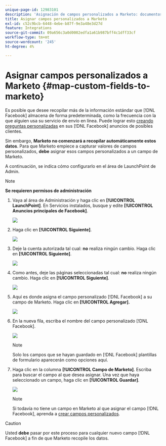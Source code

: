 ```yaml
---
unique-page-id: 12983101
description: 'Asignación de campos personalizados a Marketo: documentos de Marketo, documentación del producto'
title: Asignar campos personalizados a Marketo
exl-id: c52c9bcb-6448-4ebe-b87f-9e3a48e3d27d
feature: Integrations
source-git-commit: 09a656c3a0d0002edfa1a61b987bff4c1dff33cf
workflow-type: tm+mt
source-wordcount: '245'
ht-degree: 4%

---
```


# Asignar campos personalizados a Marketo {#map-custom-fields-to-marketo}

Es posible que desee recopilar más de la información estándar que [!DNL Facebook] almacena de forma predeterminada, como la frecuencia con la que alguien usa su servicio de envío en línea. Puede lograr esto [creando preguntas personalizadas](https://www.facebook.com/business/help/774623835981457?helpref=uf_permalink) en sus [!DNL Facebook] anuncios de posibles clientes.

Sin embargo, **Marketo no comenzará a recopilar automáticamente estos datos**. Para que Marketo empiece a capturar valores de campos personalizados, **debe** asignar esos campos personalizados a un campo de Marketo.

A continuación, se indica cómo configurarlo en el área de LaunchPoint de Admin.

>[!NOTE]
>
>**Se requieren permisos de administración**

1. Vaya al área de Administración y haga clic en **[!UICONTROL LaunchPoint]**. En Servicios instalados, busque y edite **[!UICONTROL Anuncios principales de Facebook]**.

   ![](assets/image2017-10-24-9-3a32-3a16.png)

1. Haga clic en **[!UICONTROL Siguiente]**.

   ![](assets/image2017-10-24-14-3a55-3a13.png)

1. Deje la cuenta autorizada tal cual: **no** realiza ningún cambio. Haga clic en **[!UICONTROL Siguiente]**.

   ![](assets/image2017-10-24-14-3a56-3a48.png)

1. Como antes, deje las páginas seleccionadas tal cual: **no** realiza ningún cambio. Haga clic en **[!UICONTROL Siguiente]**.

   ![](assets/image2017-10-24-15-3a0-3a54.png)

1. Aquí es donde asigna el campo personalizado [!DNL Facebook] a su campo de Marketo. Haga clic en **[!UICONTROL Agregar].**

   ![](assets/image2017-10-24-9-3a33-3a49.png)

1. En la nueva fila, escriba el nombre del campo personalizado [!DNL Facebook].

   ![](assets/image2017-10-24-9-3a37-3a3.png)

   >[!NOTE]
   >
   >Solo los campos que se hayan guardado en [!DNL Facebook] plantillas de formulario aparecerán como opciones aquí.

1. Haga clic en la columna **[!UICONTROL Campo de Marketo]**. Escriba para buscar el campo al que desea asignar. Una vez que haya seleccionado un campo, haga clic en **[!UICONTROL Guardar]**.

   ![](assets/image2017-10-24-11-3a16-3a42.png)

   >[!NOTE]
   >
   >Si todavía no tiene un campo en Marketo al que asignar el campo [!DNL Facebook], aprenda a [crear campos personalizados](/help/marketo/product-docs/administration/field-management/create-a-custom-field-in-marketo.md).

>[!CAUTION]
>
>Usted **debe** pasar por este proceso para cualquier nuevo campo [!DNL Facebook] a fin de que Marketo recopile los datos.
